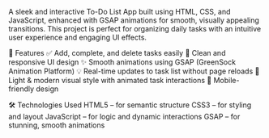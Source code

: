 A sleek and interactive To-Do List App built using HTML, CSS, and JavaScript, enhanced with GSAP animations for smooth, visually appealing transitions. This project is perfect for organizing daily tasks with an intuitive user experience and engaging UI effects.

🚀 Features
✅ Add, complete, and delete tasks easily
🎨 Clean and responsive UI design
✨ Smooth animations using GSAP (GreenSock Animation Platform)
💡 Real-time updates to task list without page reloads
🌙 Light & modern visual style with animated task interactions
📱 Mobile-friendly design

🛠️ Technologies Used
HTML5 – for semantic structure
CSS3 – for styling and layout
JavaScript  – for logic and dynamic interactions
GSAP – for stunning, smooth animations
